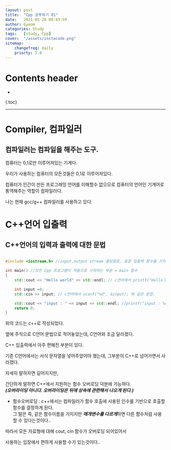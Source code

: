 ```yaml
---
layout: post
title:  "Cpp 공부하기 01"
date:   2021-05-28 08:43:59
author: Gyeom
categories: Study
tags:	[study, Cpp]
cover:  "/assets/instacode.png"
sitemap:
    changefreq: daily
    priorty: 1.0
---
```

# Contents header
- 
{:toc}

<!-- <h1>
C Study 첫날
<h2> -->
<hr>

# Compiler, 컴파일러
## 컴파일러는 컴파일을 해주는 도구.

컴퓨터는 0,1로만 이루어져있는 기계다. 

우리가 사용하는 컴퓨터의 모든것들은 0,1로 이루어져있다. 

컴퓨터가 인간이 만든 프로그래밍 언어를 이해할수 없으므로 컴퓨터의 언어인 기계어로 통역해주는 역할이 컴파일러다. 

나는 현재 gcc/g++ 컴파일러를 사용하고 있다. 

# C++언어 입출력

## C++언어의 입력과 출력에 대한 문법

``` cpp

#include <iostream.h> //input,output stream 줄임말로, 표준 입출력 함수를 가지고있는 헤더파일

int main() //모든 Cpp 프로그램이 처음으로 시작하는 부분 = main 함수
{ 
    std::cout << "Hello world" << std::endl; // c언어에서 printf("Hello World\n"); 와 같은 문장

    int input =0;
    std::cin >> input; // c언어에서 scanf("%d", &input); 와 같은 문장. 

    std::cout << "input : " << input << std::endl; //printf("input : %d\n", input);
    return 0;
} 

```

위의 코드는 c++로 작성되었다.

옆에 주석으로 C언어 문법으로 적어놓았는데, C언어와 조금 달라졌다.

C++ 입출력에서 아주 편해진 부분이 있다.

기존 C언어에서는 서식 문자열을 넣어주었어야 했는데, 그부분이 C++로 넘어가면서 사라졌다.

자세히 말하자면 길어지지만,  

간단하게 말하면 C++에서 지원하는 함수 오버로딩 덕분에 가능하다.  
***(오버라이딩 아니다. 오버라이딩은 뒤에 상속에 관련해서 나오게 된다.)***
  

* 함수오버로딩
: c++에서는 컴파일러가 함수 호출에 사용된 인수를 기반으로 호출할 함수를 결정하게 된다.  
 그 말은 즉, 같은 함수이름을 가지지만 ***매개변수를 다르게***하면 다른 함수처럼 사용할 수 있다는것이다..  


따라서 모든 자료형에 대해 cout, cin 함수가 오버로딩 되어있어서  

사용하는 입장에서 편하게 사용할 수가 있는것이다..
